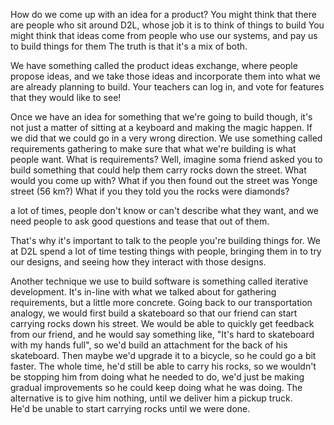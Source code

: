 How do we come up with an idea for a product?
You might think that there are people who sit around D2L, whose job it is to think of things to build
You might think that ideas come from people who use our systems, and pay us to build things for them
The truth is that it's a mix of both.

We have something called the product ideas exchange, where people propose ideas, and we take those ideas and incorporate them into what we are already planning to build. 
Your teachers can log in, and vote for features that they would like to see!


Once we have an idea for something that we're going to build though, it's not just a matter of sitting at a keyboard and making the magic happen.
If we did that we could go in a very wrong direction.  We use something called requirements gathering to make sure that what we're building is what people want.
What is requirements? 
Well, imagine soma friend asked you to build something that could help them carry rocks down the street.
What would you come up with?
What if you then found out the street was Yonge street (56 km?)
What if you they told you the rocks were diamonds?

a lot of times, people don't know or can't describe what they want, and we need people to ask good questions and tease that out of them.

That's why it's important to talk to the people you're building things for.  We at D2L spend a lot of time testing things with people, 
bringing them in to try our designs, and seeing how they interact with those designs.

Another technique we use to build software is something called iterative development.  It's in-line with what we talked about for gathering requirements, but a little more concrete.
Going back to our transportation analogy, we would first build a skateboard so that our friend can start carrying rocks down his street. We would be able to quickly get feedback from
our friend, and he would say something like, "It's hard to skateboard with my hands full", so we'd build an attachment for the back of his skateboard.
Then maybe we'd upgrade it to a bicycle, so he could go a bit faster.  The whole time, he'd still be able to carry his rocks, so we wouldn't be stopping him from doing what he needed to do,
we'd just be making gradual improvements so he could keep doing what he was doing.  The alternative is to give him nothing, until we deliver him a pickup truck.  
He'd be unable to start carrying rocks until we were done.

